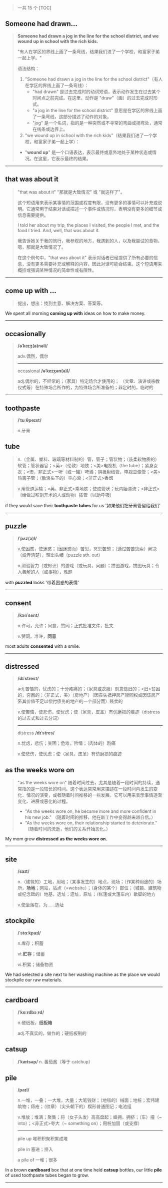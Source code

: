 > 一共 15 个
[TOC]

## Someone had drawn...

> **Someone had drawn a jog in the line for the school district, and we wound up in school with the rich kids.**
>
> "有人在学区的界线上画了一条弯线，结果我们进了一个学校，和富家子弟一起上学。"
>
> 语法结构：
>
> 1. "Someone had drawn a jog in the line for the school district"（有人在学区的界线上画了一条弯线）：
>    - "had drawn" 是过去完成时的动词短语，表示动作发生在过去某个时间点之前完成。在这里，动作是 "draw"（画）的过去完成时形式。
>    - "a jog in the line for the school district" 意思是在学区的界线上画了一条弯线，这部分描述了动作的对象。
>    - "jog" 是一个名词，指的是一种突然或不寻常的弯曲或拐弯处，通常在线条或边界上。
> 2. "we wound up in school with the rich kids"（结果我们进了一个学校，和富家子弟一起上学）：
> - "**wound up**" 是一个口语表达，表示最终或意外地处于某种状态或情况。在这里，它表示最终的结果。
>

---

## that was about it

> "that was about it" "那就是大致情况" 或 "就这样了"。
>
> 这个短语用来表示某事情的范围或程度有限，没有更多的事情可以补充或说明。它通常用于结束对话或描述一个事件或情况时，表明没有更多的细节或信息需要提供。
>
> I told her about my trip, the places I visited, the people I met, and the food I tried. And, well, that was about it.
>
> 我告诉她关于我的旅行，我参观的地方，我遇到的人，以及我尝试的食物。嗯，那就是大致情况了。
>
> 在这个例句中，"that was about it" 表示对话者已经提供了所有必要的信息，没有更多需要补充或解释的内容，因此对话可能会结束。这个短语用来概括或强调某种情况的简单性或有限性。

---

## come up with ...

> 提出，想出：找到主意、解决方案、答案等。

We spent all morning **coming up with** ideas on how to make money.

---

## occasionally

> **/əˈkeɪʒ(ə)nəli/**
>
> adv.偶然，偶尔
>
> ---
>
> occasional **/əˈkeɪʒən(ə)l/**
>
> adj.偶尔的，不经常的；（家具）特定场合才使用的； （文章、演讲或宗教仪式等）在特殊场合所作的，为特殊场合所准备的；非定时的，临时的

---

## toothpaste

> **/ˈtuːθpeɪst/**
>
> n.牙膏

## tube

> n.（金属、塑料、玻璃等材料制的）管，管子；管状物；（装柔软物质的）软管；管状器官；<英>（伦敦）地铁；<美>电视机（the tube）；紧身女衣；<澳，非正式>一听（或一罐）啤酒；阴极射线管，电视显像管；<美>热离子管；（散浪头下的）空心浪；<非正式>香烟
>
> v.用管道运输；<英，非正式>乘地铁；使成管状；玩内胎漂流；<非正式>（给做过喉剖开术的人或动物）插管（以助呼吸）

if they would save their **toothpaste** **tubes** for us '如果他们把牙膏管留给我们'

---

## puzzle

> **/ˈpʌz(ə)l/**
>
> v.使困惑，使迷惑；（因迷惑而）苦思，冥思苦想；（通过苦苦思索）解决（或弄清楚），理出头绪（puzzle sth. out）
>
> n.测验智力（或知识）的游戏（或玩具，问题）；拼图游戏，拼图玩具；令人费解的人（或事物），难题

with **puzzled** looks '带着困惑的表情'

---

## consent

> **/kənˈsent/**
>
> n.许可，允许；同意，赞同；正式批准文件，批文
>
> v.赞同，准许，**同意**

most adults **consented** with a smile.

---

## distressed

> **/dɪˈstrest/**
>
> adj.苦恼的，忧虑的；十分疼痛的；（家具或衣服）刻意做旧的；<旧>贫困的，穷困的；〈非正式，美〉（房地产）（因丧失抵押房产赎回权或因该房产系其价值不足以偿付债务的地产的一个部分而）贱卖的
>
> v.使苦恼，使悲伤，使忧虑；使（家具，皮革）有仿磨损的痕迹（distress 的过去式和过去分词）
>
> ---
>
> distress **/dɪˈstres/**
>
> n.忧虑，悲伤；贫困；危难，险情；（肉体的）剧痛
>
> v.使悲伤，使忧虑；使（家具，皮革）有仿磨损的痕迹

## as the weeks wore on

> "as the weeks wore on" 随着时间过去，尤其是随着一段时间的持续，通常指的是一段较长的时间。这个表达常常用来描述在一段时间内发生的变化、情况的演变，或者随着时间推移的一些发展。它可以用来表示事情逐渐变化、进展或恶化的过程。
>
> - "As the weeks wore on, he became more and more confident in his new job."
>   （随着时间的推移，他在新工作中变得越来越自信。）
> - "As the weeks wore on, their relationship started to deteriorate."
>   （随着时间的流逝，他们的关系开始恶化。）
>

My mom grew **distressed** **as the weeks wore on.**

---

## site

> **/saɪt/**
>
> n.（建筑的）工地，用地；（某事发生的）地点，现场；（作某种用途的）场所，**场地**；网站，站点（=website）；（身体的某个）部位；（城镇、建筑物或纪念碑的）地基，选址；遗址，原址；（帐篷或大篷车内）歇脚的地方
>
> v.使坐落在，为......选址

## stockpile

> **/ˈstɑːkpaɪl/**
>
> n.库存；积蓄
>
> vt.**贮存**；储蓄
>
> vi.积累；储备物资

We had selected a site next to her washing machine as the place we would stockpile our raw materials.

---

## cardboard

> **/ˈkɑːrdbɔːrd/**
>
> n.硬纸板，**纸板箱**
>
> adj.不真实的，做作的；硬纸板制的

## catsup

> **/ˈkætsəp/** n. 番茄酱（等于 catchup）

## pile

> **/paɪl/**
>
> n.一堆，一叠；一大堆，大量；大笔钱财；（地毯的）绒面；地桩；宏伟建筑物；痔疮；（纹章）（尖头朝下的）楔形普通图记；电池组
>
> v.堆放；堆满；聚集；将（女子头发）高高盘起；蜂拥，拥挤；（车）撞（~ into）；<非正式>夸大（~ something on）；用桩加固（或支撑）
>
> ---
>
> pile up 堆积积聚积累成堆
>
> pile in 塞进；挤入
>
> a pile of 一堆；很多

In a brown **cardboard** box that at one time held **catsup** bottles, our little **pile** of used toothpaste tubes began to grow.

---

